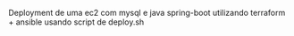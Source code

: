 Deployment de uma ec2 com mysql e java spring-boot utilizando terraform + ansible usando script de deploy.sh